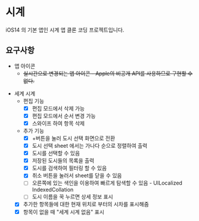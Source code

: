#  시계

iOS14 의 기본 앱인 시계 앱 클론 코딩 프로젝트입니다.

## 요구사항

* 앱 아이콘
  * ~~실시간으로 변경되는 앱 아이콘 - Apple의 비공개 API를 사용하므로 구현할 수 없다.~~

- 세계 시계
  - 편집 기능
    - [x] 편집 모드에서 삭제 가능
    - [x] 편집 모드에서 순서 변경 가능
    - [x] 스와이프 하여 항목 삭제
  - 추가 기능
    - [x] +버튼을 눌러 도시 선택 화면으로 전환
    - [x] 도시 선택 sheet 에서는 가나다 순으로 정렬하여 출력
    - [x] 도시를 선택할 수 있음
    - [x] 저장된 도시들의 목록을 출력
    - [x] 도시를 검색하여 필터링 할 수 있음
    - [x] 취소 버튼을 눌러서 sheet를 닫을 수 있음
    - [ ] 오른쪽에 있는 색인을 이용하여 빠르게 탐색할 수 있음 - UILocalized​Indexed​Collation
    - [ ] 도시 이름을 꾹 누르면 상세 정보 표시
  - [x] 추가한 항목들에 대한 현재 위치로 부터의 시차를 표시해줌
  - [x] 항목이 없을 때 "세계 시계 없음" 표시
